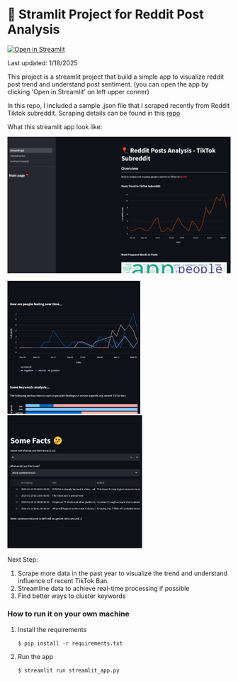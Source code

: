 # 🎈 Stramlit Project for Reddit Post Analysis
[![Open in Streamlit](https://static.streamlit.io/badges/streamlit_badge_black_white.svg)](https://glowing-space-xylophone-x4vj796xwqrf65gp-8501.app.github.dev/)

Last updated: 1/18/2025

This project is a streamlit project that build a simple app to visualize reddit post trend and understand post sentiment. (you can open the app by clicking 'Open in Streamlit' on left upper conner)

In this repo, I included a sample .json file that I scraped recently from Reddit Tiktok subreddit. Scraping details can be found in this [repo](https://github.com/ychen3407/Reddit-Posts-Analysis.git)

What this streamlit app look like:

<img src="images/img1.png" width="600">
<p float="left">
  <img src="images/img2.png" height="300" /> 
  <img src="images/img3.png" height="300" />
</p>

Next Step:
1. Scrape more data in the past year to visualize the trend and understand influence of recent TikTok Ban.
2. Streamline data to achieve real-time processing if possible
3. Find better ways to cluster keywords

### How to run it on your own machine

1. Install the requirements

   ```
   $ pip install -r requirements.txt
   ```

2. Run the app

   ```
   $ streamlit run streamlit_app.py
   ```
